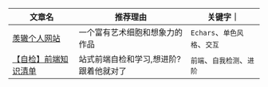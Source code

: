 |文章名|推荐理由|关键字｜
|-|-|-|
|[羡辙个人网站](https://zhangwenli.com/)|一个富有艺术细胞和想象力的作品|`Echars`、`单色风格`、`交互`|
|[【自检】前端知识清单](http://www.conardli.top/blog/article/%E7%BB%BC%E5%90%88/%E3%80%90%E8%87%AA%E6%A3%80%E3%80%91%E5%89%8D%E7%AB%AF%E7%9F%A5%E8%AF%86%E6%B8%85%E5%8D%95.html)|站式前端自检和学习,想进阶?跟着他就对了|`前端`、`自我检测`、`进阶`|

